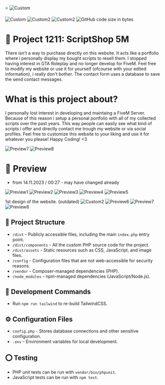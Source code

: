 ⭐ ![Custom](https://img.shields.io/badge/FiveM%20Script%20Collection-8A2BE2)

![Custom](https://img.shields.io/badge/still%20in-Development-magenta)
![Custom2](https://img.shields.io/badge/Licence-GPL%203.0%20license%20-magenta)
![Custom2](https://img.shields.io/badge/Version-1.0.1-magenta)
![GitHub code size in bytes](https://img.shields.io/github/languages/code-size/push42/scriptshop_5m)


# 💜 Project 1211: ScriptShop 5M

There isn't a way to purchase directly on this website. It acts like a portfolio where i personally display my bought scripts to resell them.
I stopped having interest in GTA Roleplay and no longer develop for FiveM.
Feel free to modify my website or use it for yourself (ofcourse with your edited information), i really don't bother.
The contact form uses a database to save the send contact messages.


# What is this project about?

I personally lost interest in developing and maintaing a FiveM Server.
Because of this reason i setup a personal portfolio with all of my collected scripts over the past years.
This way people can easily see what kind of scripts i offer and directly contact me trough my website or via social profiles.
Feel free to customize this website to your liking and use it for whatever you please!
Happy Coding! <3

![Preview7](https://i.postimg.cc/Fzpm5j1X/website-preview.jpg)
![Preview8](https://i.postimg.cc/gkBFVcZs/shop-preview2.png)


# 🔎 Preview
- from 14.11.2023 / 00:27 - may have changed already

![Preview1](https://i.ibb.co/JztVS7M/1.png)
![Preview2](https://i.ibb.co/GWK0c2R/2.png)
![Preview3](https://i.ibb.co/PG8MtXY/3.png)
![Preview4](https://i.ibb.co/zmJ9xkb/4.png)
![Preview5](https://i.ibb.co/mRLhBtw/5.png)

1st design of the website. (outdated)
![Custom2](https://img.shields.io/badge/old-Design-magenta)
![Preview6](https://i.ibb.co/FBKDdqD/01.png)
![Preview7](https://i.ibb.co/Dtrb37J/02.png)
![Preview8](https://i.ibb.co/rs1pkYf/03.png)

## 📂 Project Structure

- `/dist` - Publicly accessible files, including the main `index.php` entry point.
- `/dist/components` - All the custom PHP source code for the project.
- `/dist/assets` - Static resources such as CSS, JavaScript, and image files.
- `/config` - Configuration files that are not web-accessible for security reasons.
- `/vendor` - Composer-managed dependencies (PHP).
- `/node_modules` - npm-managed dependencies (JavaScript/Node.js).

## 🔧 Development Commands

- Run `npm run tailwind` to re-build TailwindCSS.

## ⚙️ Configuration Files

- `config.php` - Stores database connections and other sensitive configuration.
- `.env` - Environment variables for local development.


## ⭕ Testing

- PHP unit tests can be run with `vendor/bin/phpunit`.
- JavaScript tests can be run with `npm test`.

